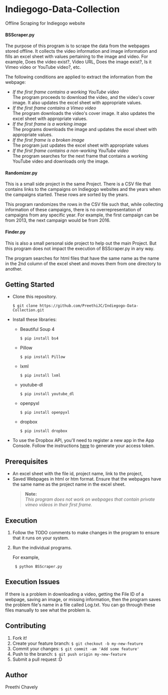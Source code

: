 # Indiegogo-Data-Collection
Offline Scraping for Indiegogo website

#### BSScraper.py
The purpose of this program is to scrape the data from the webpages stored offline. It collects the video information and image information and fills an excel sheet with values pertaining to the image and video. For example, Does the video exist?, Video URL, Does the image exist?, Is it Vimeo video or YouTube video?, etc.

The following conditions are applied to extract the information from the webpage:
* *If the first frame contains a working YouTube video*  
  The program proceeds to download the video, and the video's cover image. It also updates the excel sheet with appropriate values.
* *If the first frame contains a Vimeo video*  
  The program downloads the video's cover image. It also updates the excel sheet with appropriate values.
* *If the first frame is a working image*  
  The programs downloads the image and updates the excel sheet with appropriate values.
* *If the first frame is a broken image*  
  The program just updates the excel sheet with appropriate values
* *If the first frame contains a non-working YouTube video*  
  The program searches for the next frame that contains a working YouTube video and downloads only the image.
 
#### Randomizer.py
This is a small side project in the same Project. There is a CSV file that contains links to the campaigns on Indiegogo websites and the years when the campaigns started. These rows are sorted by the years.  

This program randomizes the rows in the CSV file such that, while collecting information of these campaigns, there is no overrepresentation of campaigns from any specific year. For example, the first campaign can be from 2013, the next campaign would be from 2016.  

#### Finder.py
This is also a small personal side project to help out the main Project. But this program does not impact the execution of BSScraper.py in any way.  

The program searches for html files that have the same name as the name in the 2nd column of the excel sheet and moves them from one directory to another.

## Getting Started

* Clone this repository.
  ```
  $ git clone https://github.com/PreethiJC/Indiegogo-Data-Collection.git
  ```

* Install these libraries:
  * Beautiful Soup 4
    ```
    $ pip install bs4
    ```
  * Pillow
    ```
    $ pip install Pillow
    ```
  * lxml
    ```
    $ pip install lxml
    ```
  * youtube-dl
    ```
    $ pip install youtube_dl
    ```
  * openpyxl
    ```
    $ pip install openpyxl
    ```
  * dropbox
    ```
    $ pip install dropbox
    ```

* To use the Dropbox API, you'll need to register a new app in the App Console. Follow the instructions [here](https://blogs.dropbox.com/developers/2014/05/generate-an-access-token-for-your-own-account/) to generate your access token.

## Prerequisites
* An excel sheet with the file id, project name, link to the project, <custom fields>
* Saved Webpages in html or htm format. Ensure that the webpages have the same name as the project name in the excel sheet.  
  >**Note:**  
  >*This program does not work on webpages that contain private vimeo videos in their first frame.*   

## Execution
1. Follow the TODO comments to make changes in the program to ensure that it runs on your system.
2. Run the individual programs.

    For example,

        $ python BSScraper.py 

## Execution Issues
If there is a problem in downloading a video, getting the File ID of a webpage, saving an image, or missing information, then the program saves the problem file's name in a file called Log.txt. You can go through these files manually to see what the problem is. 

## Contributing
1. Fork it!
2. Create your feature branch: ```$ git checkout -b my-new-feature```
3. Commit your changes: ```$ git commit -am 'Add some feature' ```
4. Push to the branch: ```$ git push origin my-new-feature```
5. Submit a pull request :D

## Author
Preethi Chavely
